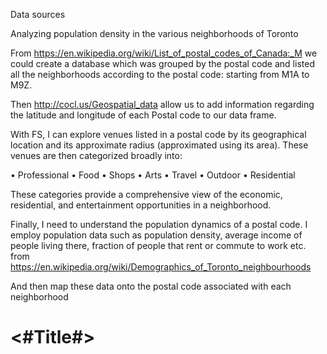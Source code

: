 Data sources

Analyzing population density in the various neighborhoods of Toronto

From https://en.wikipedia.org/wiki/List_of_postal_codes_of_Canada:_M we could create a database which was grouped by the postal code and listed all the neighborhoods according to the postal code: starting from M1A to M9Z.

Then http://cocl.us/Geospatial_data allow us to add information regarding the latitude and longitude of each Postal code to our data frame.

With FS, I can explore venues listed in a postal code by its geographical location and its approximate radius (approximated using its area). These venues are then categorized broadly into:

•    Professional
•    Food
•    Shops
•    Arts
•    Travel
•    Outdoor
•    Residential

These categories provide a comprehensive view of the economic, residential, and entertainment opportunities in a neighborhood.

Finally, I need to understand the population dynamics of a postal code. I employ population data such as population density, average income of people living there, fraction of people that rent or commute to work etc. from https://en.wikipedia.org/wiki/Demographics_of_Toronto_neighbourhoods

And then map these data onto the postal code associated with each neighborhood
#  <#Title#>

